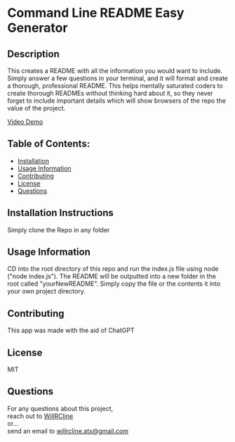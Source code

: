 # Command Line README Easy Generator

## Description
This creates a README with all the information you would want to include. Simply answer a few questions in your terminal, and it will format and create a thorough, professional README. This helps mentally saturated coders to create thorough READMEs without thinking hard about it, so they never forget to include important details which will show browsers of the repo the value of the project.

[Video Demo]('/static/cli-readme-generator-demo.mov')
  
## Table of Contents:
* [Installation](#installation-instructions)
* [Usage Information](#usage-information)
* [Contributing](#contributing)
* [License](#license)
* [Questions](#questions)

## Installation Instructions
Simply clone the Repo in any folder
  
## Usage Information
CD into the root directory of this repo and run the index.js file using node ("node index.js"). The README will be outputted into a new folder in the root called "yourNewREADME". Simply copy the file or the contents it into your own project directory.

## Contributing
This app was made with the aid of ChatGPT

## License
MIT

## Questions
For any questions about this project,  
reach out to [WillRCline](https://github.com/WillRCline)  
or...  
send an email to willrcline.atx@gmail.com